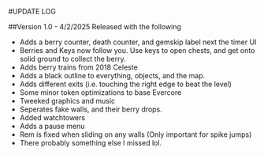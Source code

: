 #UPDATE LOG

##Version 1.0 - 4/2/2025
Released with the following
- Adds a berry counter, death counter, and gemskip label next the timer UI
- Berries and Keys now follow you. Use keys to open chests, and get onto solid ground to collect the berry.
- Adds berry trains from 2018 Celeste
- Adds a black outline to everything, objects, and the map.
- Adds different exits (i.e. touching the right edge to beat the level)
- Some minor token optimizations to base Evercore
- Tweeked graphics and music
- Seperates fake walls, and their berry drops.
- Added watchtowers
- Adds a pause menu
- Rem is fixed when sliding on any walls (Only important for spike jumps)
- There probably something else I missed lol.
